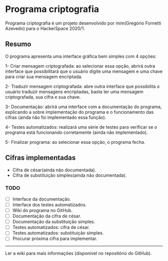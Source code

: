 # Programa criptografia
  Programa criptografia é um projeto desenvolvido por mim(Gregório Fornetti Azevedo) para o HackerSpace 2020/1.
  ## Resumo
  O programa apresenta uma interface gráfica bem simples com 4 opções:
  
  1- Criar mensagem criptografada: ao selecionar essa opção, abrirá outra interface que possibilitará que o usuário digite uma mensagem e uma chave para criar sua mensagem encriptada.
  
  2- Traduzir mensagem criptografada: abre outra interface que possibilita o usuário traduzir mensagens encriptadas, basta ter uma mensagem criptografada, sua cifra e sua chave.
  
  3- Documentação: abrirá uma interface com a documentação do programa, explicando a sobre implementação do programa e o funcionamento das cifras (ainda não foi implementado essa função).
  
  4- Testes automatizados: realizará uma série de testes para verificar se o programa está funcionando corretamente (ainda não implementado).
  
  5- Finalizar programa: ao selecionar essa opção, o programa fecha.
  ## Cifras implementadas
  * Cifra de césar(ainda não documentada).
  * Cifra de substituição simples(ainda não documentada).
  ### TODO
  - [ ] Interface da documentação.
  - [ ] Interface dos testes automatizados.
  - [ ] Wiki do programa no GitHub.
  - [ ] Documentação da cifra de césar.
  - [ ] Documentação da substituição simples.
  - [ ] Testes automatizados: cifra de césar.
  - [ ] Testes automatizados: substituição simples.
  - [ ] Procurar próxima cifra para implementar.
  ***
  Ler a wiki para mais informações (disponível no repositório do GitHub).
